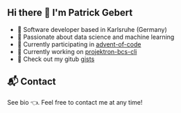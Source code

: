 ## Hi there 👋 I'm Patrick Gebert

<!--
<a href="https://www.linkedin.com/in/patrick-gebert/">
    <img src="https://img.shields.io/badge/LINKEDIN-12100E?logo=linkedin&color=0969da&logoColor=white" />
</a>
<a href="https://patrickgebert.de/">
    <img src="https://img.shields.io/badge/WEBSITE-12100E?logo=html5&color=0969da&logoColor=white" />
</a>
<pre styles="background-color: white"></pre>
--> 

<!--
**pgebert/pgebert** is a ✨ _special_ ✨ repository because its `README.md` (this file) appears on your GitHub profile.

Here are some ideas to get you started:

- 🔭 I’m currently working on ...
- 🌱 I’m currently learning ...
- 👯 I’m looking to collaborate on ...
- 🤔 I’m looking for help with ...
- 💬 Ask me about ...
- 📫 How to reach me: ...
- 😄 Pronouns: ...
- ⚡ Fun fact: ...

- 🌱 Currently playing around with chatGPT, LLAMA and langchain
- 📢 Currently participating in [project euler](https://projecteuler.net/)


-->
 
- 🚀 Software developer based in Karlsruhe (Germany)
- 🎯 Passionate about data science and machine learning
- 📢 Currently participating in [advent-of-code](https://github.com/pgebert/advent-of-code-2023)
- 🌱 Currently working on [projektron-bcs-cli](https://github.com/pgebert/projektron-bcs-cli)
- 🧪 Check out my gitub [gists](https://gist.github.com/pgebert)


<!--
### 📈 GitHub stats

<img src="https://github-readme-stats.vercel.app/api?username=pgebert&show_icons=true"/>

<img src="https://github-readme-streak-stats.herokuapp.com/?user=zluvsand"/>

<img src="https://github-readme-stats.vercel.app/api/pin/?username=zluvsand&repo=github_profile"/>
-->

<!-- https://towardsdatascience.com/enrich-your-github-profile-with-these-tips-272fa1eafe05
-->
 
## 📬 Contact
See bio 👈. Feel free to contact me at any time!
